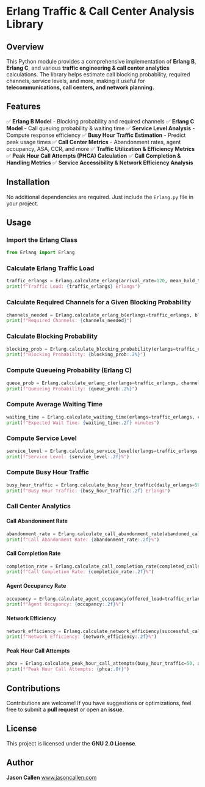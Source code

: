 # Erlang Traffic & Call Center Analysis Library

## Overview
This Python module provides a comprehensive implementation of **Erlang B**, **Erlang C**, and various **traffic engineering & call center analytics** calculations. The library helps estimate call blocking probability, required channels, service levels, and more, making it useful for **telecommunications, call centers, and network planning.**

## Features
✅ **Erlang B Model** - Blocking probability and required channels
✅ **Erlang C Model** - Call queuing probability & waiting time
✅ **Service Level Analysis** - Compute response efficiency
✅ **Busy Hour Traffic Estimation** - Predict peak usage times
✅ **Call Center Metrics** - Abandonment rates, agent occupancy, ASA, CCR, and more
✅ **Traffic Utilization & Efficiency Metrics**
✅ **Peak Hour Call Attempts (PHCA) Calculation**
✅ **Call Completion & Handling Metrics**
✅ **Service Accessibility & Network Efficiency Analysis**

## Installation
No additional dependencies are required. Just include the `Erlang.py` file in your project.

## Usage
### Import the Erlang Class
```python
from Erlang import Erlang
```

### Calculate Erlang Traffic Load
```python
traffic_erlangs = Erlang.calculate_erlang(arrival_rate=120, mean_hold_time=5, average_call_time=3)
print(f"Traffic Load: {traffic_erlangs} Erlangs")
```

### Calculate Required Channels for a Given Blocking Probability
```python
channels_needed = Erlang.calculate_erlang_b(erlangs=traffic_erlangs, block_level_goal=0.01)
print(f"Required Channels: {channels_needed}")
```

### Calculate Blocking Probability
```python
blocking_prob = Erlang.calculate_blocking_probability(erlangs=traffic_erlangs, channels=channels_needed)
print(f"Blocking Probability: {blocking_prob:.2%}")
```

### Compute Queueing Probability (Erlang C)
```python
queue_prob = Erlang.calculate_erlang_c(erlangs=traffic_erlangs, channels=channels_needed)
print(f"Queueing Probability: {queue_prob:.2%}")
```

### Compute Average Waiting Time
```python
waiting_time = Erlang.calculate_waiting_time(erlangs=traffic_erlangs, channels=channels_needed, mean_service_time=3)
print(f"Expected Wait Time: {waiting_time:.2f} minutes")
```

### Compute Service Level
```python
service_level = Erlang.calculate_service_level(erlangs=traffic_erlangs, channels=channels_needed, target_time=1/3)
print(f"Service Level: {service_level:.2f}%")
```

### Compute Busy Hour Traffic
```python
busy_hour_traffic = Erlang.calculate_busy_hour_traffic(daily_erlangs=50)
print(f"Busy Hour Traffic: {busy_hour_traffic:.2f} Erlangs")
```

### Call Center Analytics
#### Call Abandonment Rate
```python
abandonment_rate = Erlang.calculate_call_abandonment_rate(abandoned_calls=50, total_calls=1000)
print(f"Call Abandonment Rate: {abandonment_rate:.2f}%")
```

#### Call Completion Rate
```python
completion_rate = Erlang.calculate_call_completion_rate(completed_calls=950, total_calls=1000)
print(f"Call Completion Rate: {completion_rate:.2f}%")
```

#### Agent Occupancy Rate
```python
occupancy = Erlang.calculate_agent_occupancy(offered_load=traffic_erlangs, num_agents=channels_needed)
print(f"Agent Occupancy: {occupancy:.2f}%")
```

#### Network Efficiency
```python
network_efficiency = Erlang.calculate_network_efficiency(successful_calls=900, total_calls=1000)
print(f"Network Efficiency: {network_efficiency:.2f}%")
```

#### Peak Hour Call Attempts
```python
phca = Erlang.calculate_peak_hour_call_attempts(busy_hour_traffic=50, avg_call_duration=3)
print(f"Peak Hour Call Attempts: {phca:.0f}")
```

## Contributions
Contributions are welcome! If you have suggestions or optimizations, feel free to submit a **pull request** or open an **issue**.

## License
This project is licensed under the **GNU 2.0 License**.

## Author
**Jason Callen** www.jasoncallen.com

